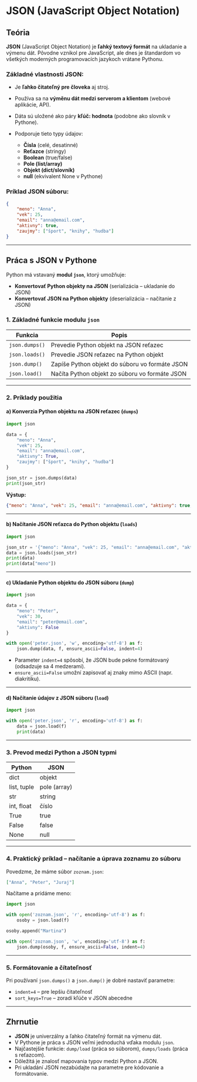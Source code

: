 # JSON (JavaScript Object Notation)

## Teória

**JSON** (JavaScript Object Notation) je **ľahký textový formát** na ukladanie a výmenu dát. Pôvodne vznikol pre JavaScript, ale dnes je štandardom vo všetkých moderných programovacích jazykoch vrátane Pythonu.

### Základné vlastnosti JSON:

* Je **ľahko čitateľný pre človeka** aj stroj.
* Používa sa na **výměnu dát medzi serverom a klientom** (webové aplikácie, API).
* Dáta sú uložené ako páry **kľúč: hodnota** (podobne ako slovník v Pythone).
* Podporuje tieto typy údajov:

  * **Čísla** (celé, desatinné)
  * **Reťazce** (stringy)
  * **Boolean** (true/false)
  * **Pole (list/array)**
  * **Objekt (dict/slovník)**
  * **null** (ekvivalent None v Pythone)

### Príklad JSON súboru:

```json
{
    "meno": "Anna",
    "vek": 25,
    "email": "anna@email.com",
    "aktivny": true,
    "zaujmy": ["šport", "knihy", "hudba"]
}
```

---

## Práca s JSON v Pythone

Python má vstavaný **modul `json`**, ktorý umožňuje:

* **Konvertovať Python objekty na JSON** (serializácia – ukladanie do JSON)
* **Konvertovať JSON na Python objekty** (deserializácia – načítanie z JSON)

### 1. Základné funkcie modulu `json`

| Funkcia        | Popis                                          |
| -------------- | ---------------------------------------------- |
| `json.dumps()` | Prevedie Python objekt na JSON reťazec         |
| `json.loads()` | Prevedie JSON reťazec na Python objekt         |
| `json.dump()`  | Zapíše Python objekt do súboru vo formáte JSON |
| `json.load()`  | Načíta Python objekt zo súboru vo formáte JSON |

---

### 2. Príklady použitia

#### a) Konverzia Python objektu na JSON reťazec (`dumps`)

```python
import json

data = {
    "meno": "Anna",
    "vek": 25,
    "email": "anna@email.com",
    "aktivny": True,
    "zaujmy": ["šport", "knihy", "hudba"]
}

json_str = json.dumps(data)
print(json_str)
```

**Výstup:**

```json
{"meno": "Anna", "vek": 25, "email": "anna@email.com", "aktivny": true, "zaujmy": ["šport", "knihy", "hudba"]}
```

---

#### b) Načítanie JSON reťazca do Python objektu (`loads`)

```python
import json

json_str = '{"meno": "Anna", "vek": 25, "email": "anna@email.com", "aktivny": true, "zaujmy": ["šport", "knihy", "hudba"]}'
data = json.loads(json_str)
print(data)
print(data["meno"])
```

---

#### c) Ukladanie Python objektu do JSON súboru (`dump`)

```python
import json

data = {
    "meno": "Peter",
    "vek": 30,
    "email": "peter@email.com",
    "aktivny": False
}

with open('peter.json', 'w', encoding='utf-8') as f:
    json.dump(data, f, ensure_ascii=False, indent=4)
```

* Parameter `indent=4` spôsobí, že JSON bude pekne formátovaný (odsadzuje sa 4 medzerami).
* `ensure_ascii=False` umožní zapisovať aj znaky mimo ASCII (napr. diakritiku).

---

#### d) Načítanie údajov z JSON súboru (`load`)

```python
import json

with open('peter.json', 'r', encoding='utf-8') as f:
    data = json.load(f)
    print(data)
```

---

### 3. Prevod medzi Python a JSON typmi

| Python      | JSON         |
| ----------- | ------------ |
| dict        | objekt       |
| list, tuple | pole (array) |
| str         | string       |
| int, float  | číslo        |
| True        | true         |
| False       | false        |
| None        | null         |

---

### 4. Praktický príklad – načítanie a úprava zoznamu zo súboru

Povedzme, že máme súbor `zoznam.json`:

```json
["Anna", "Peter", "Juraj"]
```

Načítame a pridáme meno:

```python
import json

with open('zoznam.json', 'r', encoding='utf-8') as f:
    osoby = json.load(f)

osoby.append("Martina")

with open('zoznam.json', 'w', encoding='utf-8') as f:
    json.dump(osoby, f, ensure_ascii=False, indent=4)
```

---

### 5. Formátovanie a čítateľnosť

Pri používaní `json.dumps()` a `json.dump()` je dobré nastaviť parametre:

* `indent=4` – pre lepšiu čitateľnosť
* `sort_keys=True` – zoradí kľúče v JSON abecedne

---

## Zhrnutie

* **JSON** je univerzálny a ľahko čitateľný formát na výmenu dát.
* V Pythone je práca s JSON veľmi jednoduchá vďaka modulu `json`.
* Najčastejšie funkcie: `dump/load` (práca so súborom), `dumps/loads` (práca s reťazcom).
* Dôležitá je znalosť mapovania typov medzi Python a JSON.
* Pri ukladání JSON nezabúdajte na parametre pre kódovanie a formátovanie.

